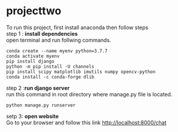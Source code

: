 # projecttwo
To run this project, first install anaconda then follow steps <br/>
step 1 : **install dependencies**<br/>
open terminal and run follwing commands.
```
conda create --name myenv python=3.7.7
conda activate myenv
pip install django
python -m pip install -U channels
pip install scipy matplotlib imutils numpy opencv-python
conda install -c conda-forge dlib
```
step 2 :**run django server**<br/>
run this command in root directory where manage.py file is located.

```
python manage.py runserver

```
setp 3: **open website**<br/>
Go to your browser and follow this link [http://localhost:8000/chat](http://localhost:8000/chat)




